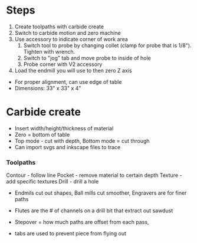 # Steps
1. Create toolpaths with carbide create
2. Switch to carbide motion and zero machine
3. Use accessory to indicate corner of work area
	1. Switch tool to probe by changing collet (clamp for probe that is 1/8"). Tighten with wrench.
	2. Switch to "jog" tab and move probe to inside of hole
	3. Probe corner with V2 accessory
4. Load the endmill you will use to then zero Z axis
- For proper alignment, can use edge of table
- Dimensions: 33" x 33" x 4"


# Carbide create
- Insert width/height/thickness of material
- Zero = bottom of table
- Top mode - cut with depth, Bottom mode = cut through
- Can import svgs and inkscape files to trace

### Toolpaths
Contour - follow line
Pocket - remove material to certain depth
Texture - add specific textures
Drill - drill a hole

- Endmils cut out shapes, Ball mills cut smoother, Engravers are for finer paths
- Flutes are the # of channels on a drill bit that extract out sawdust 

- Stepover = how much paths are offset from each pass, 
- tabs are used to prevent piece from flying out

